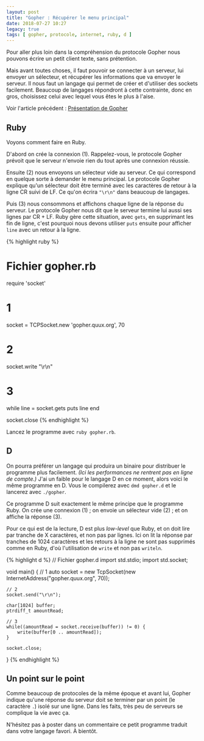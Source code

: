 ```yaml
---
layout: post
title: "Gopher : Récupérer le menu principal"
date: 2018-07-27 10:27
legacy: true
tags: [ gopher, protocole, internet, ruby, d ]
---
```


Pour aller plus loin dans la compréhension du protocole Gopher nous pouvons écrire un
petit client texte, sans prétention.

Mais avant toutes choses, il faut pouvoir se connecter à un serveur, lui envoyer un
sélecteur, et récupérer les informations que va envoyer le serveur.
Il nous faut un langage qui
permet de créer et d'utiliser des sockets facilement. Beaucoup de langages
répondront à cette contrainte, donc en gros, choisissez celui avec lequel vous êtes le
plus à l'aise.

<!-- more -->

Voir l'article précédent : [Présentation de Gopher](/blog/2018/07/21/presentation-de-gopher/)

## Ruby

Voyons comment faire en Ruby.

D'abord on crée la connexion (1). Rappelez-vous,
le protocole Gopher prévoit que le serveur n'envoie rien du tout après une
connexion réussie.

Ensuite (2) nous envoyons un sélecteur vide au serveur.
Ce qui correspond en quelque sorte à demander le menu principal. Le
protocole Gopher explique qu'un sélecteur doit être terminé avec les caractères
de retour à la ligne CR suivi de LF. Ce qu'on écrira `"\r\n"` dans beaucoup de
langages.

Puis (3) nous consommons et affichons chaque ligne de la réponse du
serveur. Le protocole Gopher nous dit que le serveur termine lui aussi ses
lignes par CR + LF. Ruby gère cette situation, avec `gets`, en supprimant les
fin de ligne, c'est pourquoi nous devons utiliser `puts` ensuite pour afficher
`line` avec un retour à la ligne.

{% highlight ruby %}
# Fichier gopher.rb
require 'socket'

# 1
socket = TCPSocket.new 'gopher.quux.org', 70

# 2
socket.write "\r\n"

# 3
while line = socket.gets
  puts line
end

socket.close
{% endhighlight %}

Lancez le programme avec `ruby gopher.rb`.

## D

On pourra préférer un langage qui produira un binaire pour distribuer le programme plus
facilement. *(Ici les performances ne rentrent pas en ligne de compte.)* J'ai un
faible pour le langage D en ce moment, alors voici le même programme en D.
Vous le compilerez avec `dmd gopher.d` et le lancerez avec `./gopher`.

Ce programme D suit exactement le même principe que le programme Ruby. On
crée une connexion (1) ; on envoie un sélecteur vide (2) ; et on affiche la
réponse (3).

Pour ce qui est de la lecture, D est plus *low-level* que Ruby, et
on doit lire par tranche de X caractères, et non pas par lignes. Ici on lit
la réponse par tranches de 1024 caractères et les retours à la ligne ne sont
pas supprimés comme en Ruby, d'où l'utilisation de `write` et non pas `writeln`.

{% highlight d %}
// Fichier gopher.d
import std.stdio;
import std.socket;

void main()
{
    // 1
    auto socket = new TcpSocket(new InternetAddress("gopher.quux.org", 70));

    // 2
    socket.send("\r\n");

    char[1024] buffer;
    ptrdiff_t amountRead;

    // 3
    while((amountRead = socket.receive(buffer)) != 0) {
        write(buffer[0 .. amountRead]);
    }

    socket.close;
}
{% endhighlight %}

## Un point sur le point

Comme beaucoup de protocoles de la même époque et avant lui, Gopher indique
qu'une réponse du serveur doit se terminer par un point (le caractère `.`)
isolé sur une ligne. Dans les faits, très peu de serveurs se complique la
vie avec ça.

N'hésitez pas à poster dans un commentaire ce petit programme traduit dans votre
langage favori. À bientôt.
